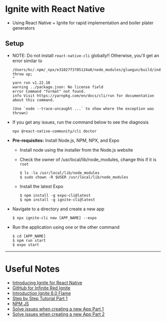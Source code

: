 # Ignite with React Native

* Using React Native + Ignite for rapid implementation and boiler plater generators

## Setup

* NOTE: Do not install `react-native-cli` globally!! Otherwise, you'll get an error similar to
    ```
    /Users/kc/.npm/_npx/e31027f3785124a8/node_modules/gluegun/build/index.js:13
    throw up;
    ^
    yarn run v1.22.10
    warning ../package.json: No license field
    error Command "format" not found.
    info Visit https://yarnpkg.com/en/docs/cli/run for documentation about this command.

    (Use `node --trace-uncaught ...` to show where the exception was thrown)
    ```
* If you get any issues, run the command below to see the diagnosis
    ```
    npx @react-native-community/cli doctor
    ```
* **Pre-requisites:** Install Node.js, NPM, NPX, and Expo
    * Install node using the installer from the Node.js website
    * Check the owner of /usr/local/lib/node_modules, change this if it is `root` 

        ```
        $ ls -la /usr/local/lib/node_modules
        $ sudo chown -R $USER /usr/local/lib/node_modules
        ```

    * Install the latest Expo

        ```
        $ npm install -g expo-cli@latest
        $ npm install -g ignite-cli@latest

        ```

* Navigate to a directory and create a new app

    ```
    $ npx ignite-cli new [APP_NAME] --expo
    ```

* Run the application using one or the other command

    ```
    $ cd [APP_NAME]
    $ npm run start
    $ expo start
    ```
---

# Useful Notes

* [Introducing Ignite for React Native](https://www.youtube.com/watch?v=5SVLs_NN_uY)
* [GitHub for Infinite Red Ignite](https://github.com/infinitered/ignite)
* [Introduction Ignite 6.0 Flame](https://shift.infinite.red/introducing-ignite-4-0-flame-1dfc891f9966)
* [Step by Step Tutorial Part 1](https://shift.infinite.red/creating-a-trivia-app-with-ignite-bowser-part-1-1987cc6e93a1)
* [NPM JS](https://www.npmjs.com/package/ignite-cli)
* [Solve issues when creating a new App Part 1](https://github.com/infinitered/ignite/issues/1588)
* [Solve issues when creating a new App Part 2](https://github.com/infinitered/ignite/issues/1580)
